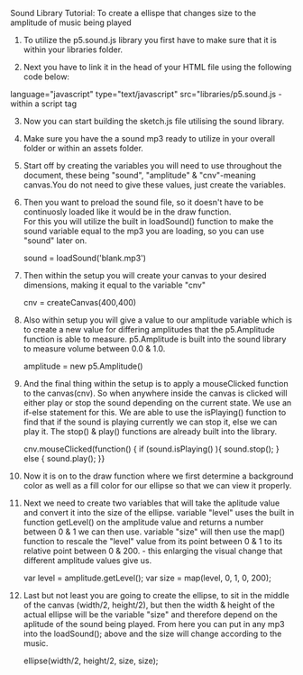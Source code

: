 Sound Library Tutorial: To create a ellispe that changes size to the amplitude of music being played

1. To utilize the p5.sound.js library you first have to make sure that it is within your libraries folder.

2. Next you have to link it in the head of your HTML file using the following code below:

language="javascript" type="text/javascript" src="libraries/p5.sound.js - within a script tag

3. Now you can start building the sketch.js file utilising the sound library.

4. Make sure you have the a sound mp3 ready to utilize in your overall folder or within an assets folder.

5. Start off by creating the variables you will need to use throughout the document, these being "sound", "amplitude" & "cnv"-meaning 	canvas.You do not need to give these values, just create the variables.

6. Then you want to preload the sound file, so it doesn't have to be continuosly loaded like it would be in the draw function. 	
	For this you will utilize the built in loadSound() function to make the sound variable equal to the mp3 you are loading, so you can use "sound" later on.
	
	sound = loadSound('blank.mp3')

7. Then within the setup you will create your canvas to your desired dimensions, making it equal to the variable "cnv"

	cnv = createCanvas(400,400)

8. Also within setup you will give a value to our amplitude variable which is to create a new value for differing amplitudes that the p5.Amplitude function is able to measure. p5.Amplitude is built into the sound library to measure volume between 0.0 & 1.0. 

	amplitude = new p5.Amplitude()

9. And the final thing within the setup is to apply a mouseClicked function to the canvas(cnv). So when anywhere inside the canvas is clicked will either play or stop the sound depending on the current state. We use an if-else statement for this. We are able to use the isPlaying() function to find that if the sound is playing currently we can stop it, else we can play it. The stop() & play() functions are already built into the library. 

	cnv.mouseClicked(function() {
    if (sound.isPlaying() ){
      sound.stop();
    } else {
      sound.play();
    }}

10. Now it is on to the draw function where we first determine a background color as well as a fill color for our ellipse so that we can view it properly. 

11. Next we need to create two variables that will take the aplitude value and convert it into the size of the ellipse. 
	variable "level" uses the built in function getLevel() on the amplitude value and returns a number between 0 & 1 we can then use.
	variable "size" will then use the map() function to rescale the "level" value from its point between 0 & 1 to its relative point between 0 & 200. - this enlarging the visual change that different amplitude values give us. 
	
 	var level = amplitude.getLevel();
  	var size = map(level, 0, 1, 0, 200);
	 
12. Last but not least you are going to create the ellipse, to sit in the middle of the canvas (width/2, height/2), but then the width & height of the actual ellipse will be the variable "size" and therefore depend on the aplitude of the sound being played. From here you can put in any mp3 into the loadSound(); above and the size will change according to the music. 

	ellipse(width/2, height/2, size, size);
